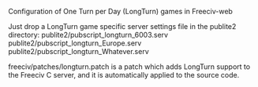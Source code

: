 Configuration of One Turn per Day (LongTurn) games in Freeciv-web

Just drop a LongTurn game specific server settings file in the publite2 directory:
publite2/pubscript_longturn_6003.serv
publite2/pubscript_longturn_Europe.serv
publite2/pubscript_longturn_Whatever.serv


freeciv/patches/longturn.patch is a patch which adds LongTurn support
to the Freeciv C server, and it is automatically applied to the source code.
